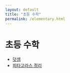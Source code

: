 ```yaml
---
layout: default
title: "초등 수학"
permalink: /elementary.html
---
```


# 초등 수학

- [덧셈](/elementary_addition.html)
- [피타고라스 정리](/elementary_pythagoras.html)
